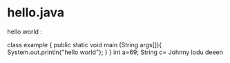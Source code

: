 # hello.java
hello world :

class example {
public static void main (String args[]){
        System.out.println{"hello world"};
        }
}
int a=69;
String c= Johnny 
lodu deeen
